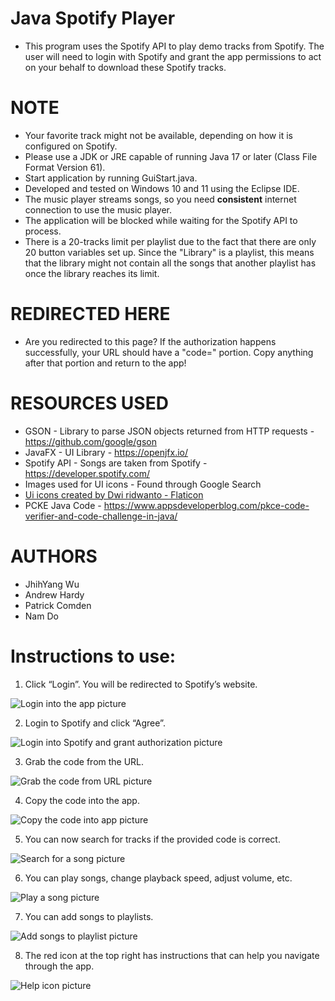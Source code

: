 # Java Spotify Player
  - This program uses the Spotify API to play demo tracks from Spotify. The user will need to login with Spotify and grant the app permissions to act on your behalf to download these Spotify tracks.

# NOTE
  - Your favorite track might not be available, depending on how it is configured on Spotify.
  - Please use a JDK or JRE capable of running Java 17 or later (Class File Format Version 61).
  - Start application by running GuiStart.java.
  - Developed and tested on Windows 10 and 11 using the Eclipse IDE.
  - The music player streams songs, so you need **consistent** internet connection to use the music player.
  - The application will be blocked while waiting for the Spotify API to process.
  - There is a 20-tracks limit per playlist due to the fact that there are only 20 button variables set up. Since the "Library" is a playlist, this means that the library might not contain all the songs that another playlist has once the library reaches its limit.

# REDIRECTED HERE
  - Are you redirected to this page? If the authorization happens successfully, your URL should have a "code=" portion. Copy anything after that portion and return to the app!

# RESOURCES USED
  - GSON            - Library to parse JSON objects returned from HTTP requests - https://github.com/google/gson
  - JavaFX          - UI Library - https://openjfx.io/
  - Spotify API     - Songs are taken from Spotify - https://developer.spotify.com/
  - Images used for UI icons - Found through Google Search
  - [Ui icons created by Dwi ridwanto - Flaticon](https://www.flaticon.com/free-icons/ui)
  - PCKE Java Code  - https://www.appsdeveloperblog.com/pkce-code-verifier-and-code-challenge-in-java/

# AUTHORS
  - JhihYang Wu
  - Andrew Hardy
  - Patrick Comden
  - Nam Do

# Instructions to use:
1. Click “Login”. You will be redirected to Spotify’s website.

![Login into the app picture](https://namdo1225.github.io/images/projects_media/20230526_demospotify/00_login.png)

2. Login to Spotify and click “Agree”.

![Login into Spotify and grant authorization picture](https://namdo1225.github.io/images/projects_media/20230526_demospotify/01_agree.png)

3. Grab the code from the URL.

![Grab the code from URL picture](https://namdo1225.github.io/images/projects_media/20230526_demospotify/02_code.png)

4. Copy the code into the app.

![Copy the code into app picture](https://namdo1225.github.io/images/projects_media/20230526_demospotify/03_copy.png)

5. You can now search for tracks if the provided code is correct.

![Search for a song picture](https://namdo1225.github.io/images/projects_media/20230526_demospotify/04_search.png)

6. You can play songs, change playback speed, adjust volume, etc.

![Play a song picture](https://namdo1225.github.io/images/projects_media/20230526_demospotify/05_play.png)

7. You can add songs to playlists.

![Add songs to playlist picture](https://namdo1225.github.io/images/projects_media/20230526_demospotify/06_playlist.png)

8. The red icon at the top right has instructions that can help you navigate through the app.

![Help icon picture](https://namdo1225.github.io/images/projects_media/20230526_demospotify/07_instruction.png)
